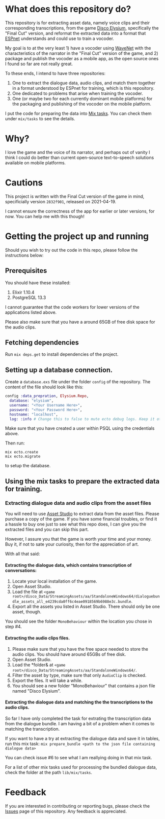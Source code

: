 # What does this repository do?

This repository is for extracting asset data, namely voice clips and their corresponding transcriptions, from the game [Disco Elysium](https://zaumstudio.com/#disco-elysium), specifically the "Final Cut" version, and reformat the extracted data into a format that [ESPnet](https://github.com/espnet/espnet) understands and could use to train a vocoder.

My goal is to at the very least 1) have a vocoder using [WaveNet](https://arxiv.org/abs/1609.03499) with the characteristics of the narrator in the "Final Cut" version of the game, and 2) package and publish the vocoder as a mobile app, as the open source ones I found so far are not really great.

To these ends, I intend to have three repositories:
1. One to extract the dialogue data, audio clips, and match them together in a format understood by ESPnet for training, which is this repository.
2. One dedicated to problems that arise when training the vocoder.
3. One (or maybe two for each currently dominant mobile platforms) for the packaging and publishing of the vocoder on the mobile platform.

I put the code for preparing the data into [Mix tasks](https://hexdocs.pm/mix/1.12/Mix.Task.html). You can check them under `mix/tasks` to see the details.

# Why?

I love the game and the voice of its narrator, and perhaps out of vanity I think I could do better than current open-source text-to-speech solutions available on mobile platforms.

# Cautions

This project is written with the Final Cut version of the game in mind, specificially version `2832f901`, released on 2021-04-19.

I cannot ensure the correctness of the app for earlier or later versions, for now. You can help me with this though!

# Getting the project up and running
Should you wish to try out the code in this repo, please follow the instructions below:

## Prerequisites

You should have these installed:

1. Elixir 1.10.4
2. PostgreSQL 13.3

I cannot guarantee that the code workers for lower versions of the applications listed above.

Please also make sure that you have a around 65GB of free disk space for the audio clips.

## Fetching dependencies

Run `mix deps.get` to install dependencies of the project.

## Setting up a database connection.

Create a `database.exs` file under the folder `config` of the repository. The content of the file should look like this:

```elixir
config :data_prepration, Elysium.Repo,
  database: "elysium",
  username: "<Your Username Here>",
  password: "<Your Password Here>",
  hostname: "localhost",
  log: :info # Change this to false to mute ecto debug logs. Keep it otherwise.
```

Make sure that you have created a user within PSQL using the credentials above.

Then run:

```
mix ecto.create
mix ecto.migrate
```

to setup the database.

## Using the mix tasks to prepare the extracted data for training.

### Extracting dialogue data and audio clips from the asset files
You will need to use [Asset Studio](https://github.com/Perfare/AssetStudio/) to extract data from the asset files. Please purchase a copy of the game. If you have some financial troubles, or find it a hassle to buy one just to see what this repo does, I can give you the extracted files and you can skip this part.

However, I assure you that the game is worth your time and your money. Buy it, if not to sate your curiosity, then for the appreciation of art.

With all that said:
#### Extracting the dialogue data, which contains transcription of conversations:
1. Locate your local installation of the game.
2. Open Asset Studio.
3. Load the file at `<game root>/disco_Data/StreamingAssets/aa/StandaloneWindows64/dialoguebundle_assets_all_e4239cda0ff6c4eae0918569b6988e3c.bundle`.
4. Export all the assets you listed in Asset Studio. There should only be one asset, though.

You should see the folder `MonoBehaviour` within the location you chose in step #4.

#### Extracting the audio clips files.
1. Please make sure that you have the free space needed to store the audio clips. You should have around 65GBs of free disk.
2. Open Asset Studio.
3. Load the *folder& at  `<game root>/disco_Data/StreamingAssets/aa/StandaloneWindows64/`.
4. Filter the asset by type, make sure that only `AudioClip` is checked.
5. Export the files. It will take a while.
6. You should see a new folder "MonoBehaviour" that contains a json file named "Disco Elysium".

#### Extracting the dialogue data and matching the the transcriptions to the audio clips.

So far I have only completed the task for extrating the transcription data from the dialogue bundle. I am having a bit of a problem when it comes to matching the transcription.

If you want to have a try at extracting the dialogue data and save it in tables, run this mix task:
`mix prepare_bundle <path to the json file containing dialogue data>`

You can check issue #6 to see what I am reallying doing in that mix task.

For a list of other mix tasks used for processing the bundled dialogue data, check the folder at the path `lib/mix/tasks`.

# Feedback
If you are interested in contributing or reporting bugs, please check the [Issues](https://github.com/ngtban/wavenet_de_data_prep/issues) page of this repository. Any feedback is appreciated.
